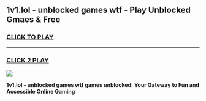 
## 1v1.lol - unblocked games wtf - Play Unblocked Gmaes & Free
<h3>
<a href="https://premium.freeplayer.one?title=1v1.lol_-_unblocked_games_wtf&ref=20F">CLICK TO PLAY</a></h3>
<hr>

<h3>
<a href="https://premium.freeplayer.one?title=1v1.lol_-_unblocked_games_wtf&ref=20F">CLICK 2 PLAY</a>
  
</h3>

<a href="https://premium.freeplayer.one?title=1v1.lol_-_unblocked_games_wtf&ref=20F/"><img src="https://clearcache.store/games.png"></a>


**1v1.lol - unblocked games wtf games unblocked: Your Gateway to Fun and Accessible Online Gaming**

